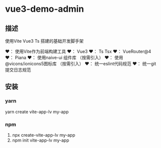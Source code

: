 # vue3-demo-admin

## 描述

使用Vite Vue3 Ts 搭建的基础开发脚手架

❤️： 使用Vite作为前端构建工具
❤️： Vue3
❤️： Ts Tsx
❤️： VueRouter@4
❤️： Piana
❤️： 使用naive-ui 组件库 （按需引入）
❤️： 使用@vicons/ionicons5图标库 （按需引入）
❤️： 统一eslint代码规范
❤️： 统一git提交日志规范


## 安装

### yarn
yarn create vite-app-lv my-app

### npm 
1. npx create-vite-app-lv my-app
2. npm init vite-app-lv my-app